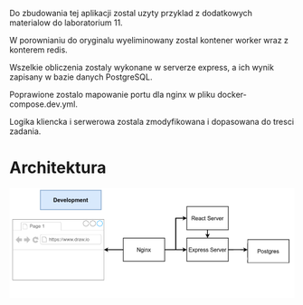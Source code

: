 <p>Do zbudowania tej aplikacji zostal uzyty przyklad z dodatkowych materialow do laboratorium 11.</p>
<p>W porownianiu do oryginalu wyeliminowany zostal kontener worker wraz z konterem redis.</p>
<p>Wszelkie obliczenia zostaly wykonane w serverze express, a ich wynik zapisany w bazie danych PostgreSQL.</p>
<p>Poprawione zostalo mapowanie portu dla nginx w pliku docker-compose.dev.yml.</p>
<p>Logika kliencka i serwerowa zostala zmodyfikowana i dopasowana do tresci zadania.</p>

# Architektura

![architecture](arch.png)
